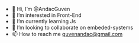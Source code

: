 - 👋 Hi, I’m @AndacGuven
- 👀 I’m interested in Front-End
- 🌱 I’m currently learning Js
- 💞️ I’m looking to collaborate on embeded-systems
- 📫 How to reach me guvenandac@gmail.com

<!---
AndacGuven/AndacGuven is a ✨ special ✨ repository because its `README.md` (this file) appears on your GitHub profile.
You can click the Preview link to take a look at your changes.
--->

